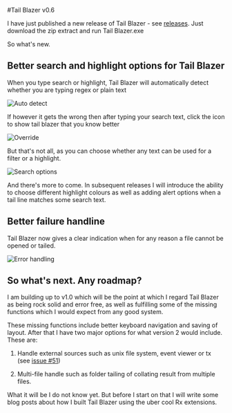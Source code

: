 

#Tail Blazer v0.6

I have just published a new release of Tail Blazer - see [releases](https://github.com/RolandPheasant/TailBlazer/releases).  Just download the zip extract and run Tail Blazer.exe

So what's new.

## Better search and highlight options for Tail Blazer

When you type search or highlight, Tail Blazer will automatically detect whether you are typing regex or plain text 

![Auto detect ](https://github.com/RolandPheasant/TailBlazer/blob/master/Images/RegEx.gif)

If however it gets the wrong then after typing your search text, click the icon to show tail blazer that you know better

![Override](https://github.com/RolandPheasant/TailBlazer/blob/master/Images/RegExOverride.gif)

But that's not all, as you can choose whether any text can be used for a filter or a highlight.

![Search options](https://github.com/RolandPheasant/TailBlazer/blob/master/Images/SearchOptions.gif)

And there's more to come. In subsequent releases I will introduce the ability to choose different highlight colours as well as adding alert options when a tail line matches some search text.

## Better failure handline

Tail Blazer now gives a clear indication when for any reason a file cannot be opened or tailed.

![Error handling](https://github.com/RolandPheasant/TailBlazer/blob/master/Images/ErrorHandling.gif)


## So what's next. Any roadmap?

I am building up to v1.0 which will be the point at which I regard Tail Blazer as being rock solid and error free, as well as fulfilling some of the missing functions which I would expect from any good system.  

These missing functions include better keyboard navigation and saving of layout.  After that I have two major options for what version 2 would include. These are:

 1. Handle external  sources such as unix file system, event viewer
    or tx (see [issue #51](https://github.com/RolandPheasant/TailBlazer/issues/51))
    
 2. Multi-file handle such as folder tailing of collating result from multiple files.

What it will be I do not know yet. But before I start on that I will write some blog posts about how I built Tail Blazer using the uber cool Rx extensions.